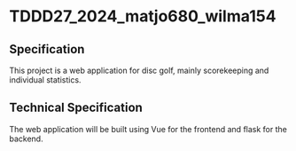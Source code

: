 # TDDD27_2024_matjo680_wilma154



## Specification
This project is a web application for disc golf, mainly scorekeeping and individual statistics.

## Technical Specification
The web application will be built using Vue for the frontend and flask for the backend.


